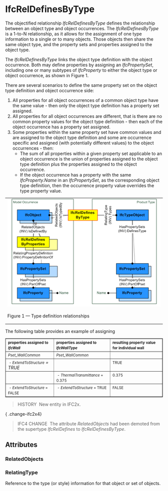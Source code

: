 # IfcRelDefinesByType

The objectified relationship _IfcRelDefinesByType_ defines the relationship between an object type and object occurrences. The _IfcRelDefinesByType_ is a 1-to-N relationship, as it allows for the assignment of one type information to a single or to many objects. Those objects then share the same object type, and the property sets and properties assigned to the object type.

The _IfcRelDefinesByType_ links the object type definition with the object occurrence. Both may define properties by assigning an _IfcPropertySet_, including one or many subtypes of _IfcProperty_ to either the object type or object occurrence, as shown in Figure 1.

There are several scenarios to define the same property set on the object type definition and object occurrence side:

1. All properties for all object occurrences of a common object type have the same value - then only the object type definition has a property set assigned.
2. All properties for all object occurrences are different, that is there are no common property values for the object type definition - then each of the object occurrence has a property set assigned.
3. Some properties within the same property set have common values and are assigned to the object type definition and some are occurrence specific and assigned (with potentially different values) to the object occurrences - then: 
    * The sum of all properties within a given property set applicable to an object occurrence is the union of properties assigned to the object type definition plus the properties assigned to the object occurrence.
    * If the object occurrence has a property with the same _IfcProperty.Name_ in an _IfcPropertySet_, as the corresponding object type definition, then the occurrence property value overrides the type property value. 

<table border="0" cellpadding="0" cellspacing="0" summary="relationship usage">
<tr><td valign="top"><img src="../../../../figures/ifcreldefinesbytype_fig-1.png" alt="instance diagram" border="0"></td></tr>
<td valign="top"><p class="figure">Figure 1 &mdash; Type definition relationships</p></td>
</table>

The following table provides an example of assigning

<table border="1" cellpadding="2" cellspacing="2" summary="example for property assignment">
<tr valign="top">
<td><small><b>properties assigned to <em>IfcWall</em></b></small></td>
<td><small><b>properties assigned to <em>IfcWallType</em></b></small></td>
<td><small><b>resulting property value for individual wall</b></small></td>
</tr>
<tr valign="top">
<td><small><em>Pset_WallCommon</em></small></td>
<td><small><em>Pset_WallCommon</em></small></td>
<td> </td>
</tr>
<tr valign="top">
<td><em><small> - ExtendToStructure</small> = TRUE</em></td>
<td> </td>
<td><small>TRUE</small></td>
</tr>
<tr valign="top">
<td> </td>
<td><small><em> - ThermalTransmittance</em> = 0.375</small></td>
<td><small>0.375</small></td>
</tr>
<tr valign="top">
<td><small><em> - ExtendToStructure</em> = FALSE</small></td>
<td><small><em> - ExtendToStructure</em> = TRUE</small></td>
<td><small>FALSE</small></td>
</tr>
</table>

> HISTORY&nbsp; New entity in IFC2x.

{ .change-ifc2x4}
> IFC4 CHANGE&nbsp; The attribute _RelatedObjects_ had been demoted from the supertype _IfcRelDefines_ to _IfcRelDefinesByType_.

## Attributes

### RelatedObjects


### RelatingType
Reference to the type (or style) information for that object or set of objects.
